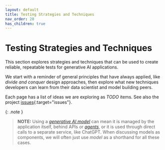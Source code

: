 ```yaml
---
layout: default
title: Testing Strategies and Techniques
nav_order: 20
has_children: true
---
```


# Testing Strategies and Techniques

This section explores strategies and techniques that can be used to create reliable, repeatable tests for generative AI applications. 

We start with a reminder of general principles that have always applied, like _divide and conquer_ design approaches, then explore what new techniques developers can learn from their data scientist and model building peers.

Each page has a list of ideas we are exploring as _TODO_ items. See also the project [issues](https://github.com/The-AI-Alliance/ai-application-testing/issues){:target="issues"}.

{: .note }
> **NOTE:** Using a [_generative AI model_]({{site.glossaryurl}}/#generative-ai-model) can mean it is managed by the application itself, behind APIs or [_agents_]({{site.glossaryurl}}/#agent), or it is used through direct calls to a separate service, like ChatGPT. When discussing models as components, we will often just use _model_ as a shorthand for all these cases.
